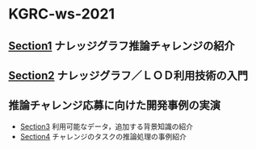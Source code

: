 # KGRC-ws-2021
## [Section1](https:./tree/main/Section1) ナレッジグラフ推論チャレンジの紹介
## [Section2](https:./tree/main/Section2) ナレッジグラフ／ＬＯＤ利用技術の入門
## 推論チャレンジ応募に向けた開発事例の実演
* [Section3](https:./tree/main/Section3) 利用可能なデータ，追加する背景知識の紹介
* [Section4](https:./tree/main/Section4) チャレンジのタスクの推論処理の事例紹介
